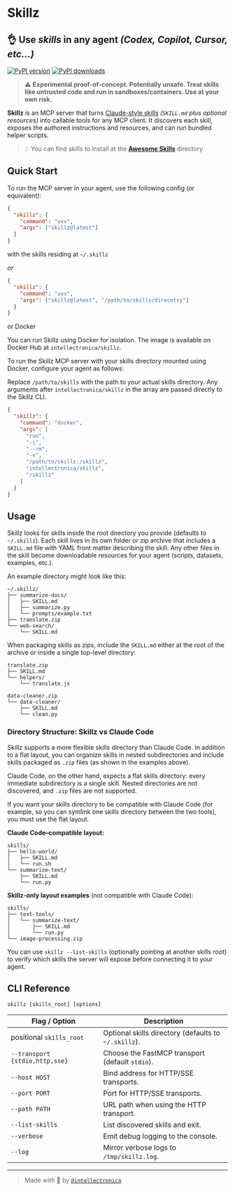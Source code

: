 # Skillz

## 👌 **Use _skills_ in any agent** _(Codex, Copilot, Cursor, etc...)_

[![PyPI version](https://img.shields.io/pypi/v/skillz.svg)](https://pypi.org/project/skillz/)
[![PyPI downloads](https://img.shields.io/pypi/dm/skillz.svg)](https://pypi.org/project/skillz/)

> ⚠️ **Experimental proof‑of‑concept. Potentially unsafe. Treat skills like untrusted code and run in sandboxes/containers. Use at your own risk.**

**Skillz** is an MCP server that turns [Claude-style skills](https://github.com/anthropics/skills) _(`SKILL.md` plus optional resources)_ into callable tools for any MCP client. It discovers each skill, exposes the authored instructions and resources, and can run bundled helper scripts.

> 💡 You can find skills to install at the **[Awesome Skills](http://skills.intellectronica.net/)** directory.

## Quick Start

To run the MCP server in your agent, use the following config (or equivalent):

```json
{
  "skillz": {
    "command": "uvx",
    "args": ["skillz@latest"]
  }
}
```

with the skills residing at `~/.skillz`

_or_

```json
{
  "skillz": {
    "command": "uvx",
    "args": ["skillz@latest", "/path/to/skills/direcotry"]
  }
}
```

or Docker

You can run Skillz using Docker for isolation. The image is available on Docker Hub at `intellectronica/skillz`.

To run the Skillz MCP server with your skills directory mounted using Docker, configure your agent as follows: 

Replace `/path/to/skills` with the path to your actual skills directory. Any arguments after `intellectronica/skillz` in the array are passed directly to the Skillz CLI.

```json
{
  "skillz": {
    "command": "docker",
    "args": [
      "run",
      "-i",
      "--rm",
      "-v",
      "/path/to/skills:/skillz",
      "intellectronica/skillz",
      "/skillz"
    ]
  }
}
```

## Usage

Skillz looks for skills inside the root directory you provide (defaults to
`~/.skillz`). Each skill lives in its own folder or zip archive that includes a
`SKILL.md` file with YAML front matter describing the skill. Any other files in
the skill become downloadable resources for your agent (scripts, datasets,
examples, etc.).

An example directory might look like this:

```text
~/.skillz/
├── summarize-docs/
│   ├── SKILL.md
│   ├── summarize.py
│   └── prompts/example.txt
├── translate.zip
└── web-search/
    └── SKILL.md
```

When packaging skills as zips, include the `SKILL.md` either at the root of the
archive or inside a single top-level directory:

```text
translate.zip
├── SKILL.md
└── helpers/
    └── translate.js
```

```text
data-cleaner.zip
└── data-cleaner/
    ├── SKILL.md
    └── clean.py
```

### Directory Structure: Skillz vs Claude Code

Skillz supports a more flexible skills directory than Claude Code. In addition to a flat layout, you can organize skills in nested subdirectories and include skills packaged as `.zip` files (as shown in the examples above).

Claude Code, on the other hand, expects a flat skills directory: every immediate subdirectory is a single skill. Nested directories are not discovered, and `.zip` files are not supported.

If you want your skills directory to be compatible with Claude Code (for example, so you can symlink one skills directory between the two tools), you must use the flat layout.

**Claude Code–compatible layout:**

```text
skills/
├── hello-world/
│   ├── SKILL.md
│   └── run.sh
└── summarize-text/
    ├── SKILL.md
    └── run.py
```

**Skillz-only layout examples** (not compatible with Claude Code):

```text
skills/
├── text-tools/
│   └── summarize-text/
│       ├── SKILL.md
│       └── run.py
└── image-processing.zip
```

You can use `skillz --list-skills` (optionally pointing at another skills root)
to verify which skills the server will expose before connecting it to your
agent.

## CLI Reference

`skillz [skills_root] [options]`

| Flag / Option | Description |
| --- | --- |
| positional `skills_root` | Optional skills directory (defaults to `~/.skillz`). |
| `--transport {stdio,http,sse}` | Choose the FastMCP transport (default `stdio`). |
| `--host HOST` | Bind address for HTTP/SSE transports. |
| `--port PORT` | Port for HTTP/SSE transports. |
| `--path PATH` | URL path when using the HTTP transport. |
| `--list-skills` | List discovered skills and exit. |
| `--verbose` | Emit debug logging to the console. |
| `--log` | Mirror verbose logs to `/tmp/skillz.log`. |

---

> Made with 🫶 by [`@intellectronica`](https://intellectronica.net)
